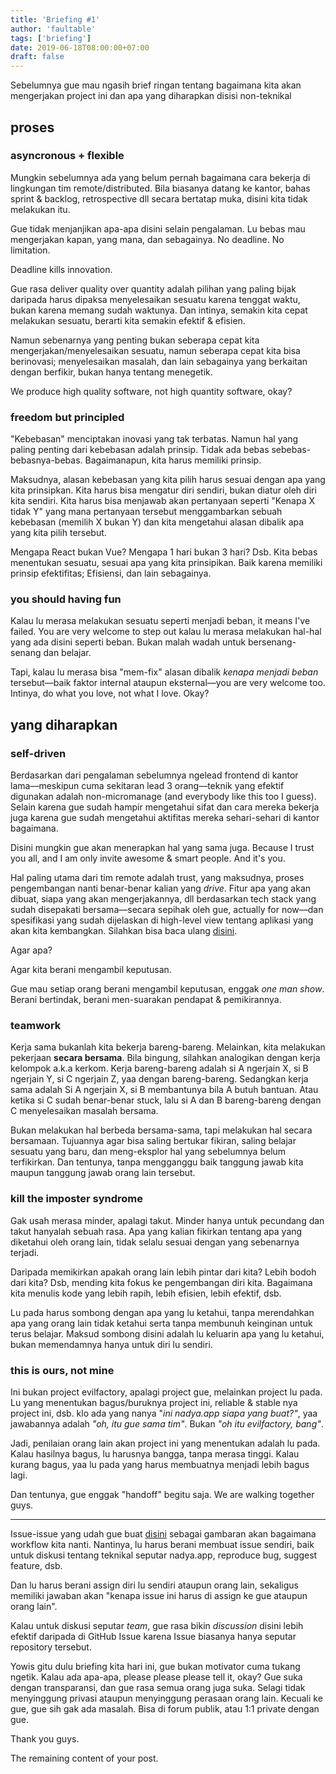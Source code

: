 ```yaml
---
title: 'Briefing #1'
author: 'faultable'
tags: ['briefing']
date: 2019-06-18T08:00:00+07:00
draft: false
---
```


Sebelumnya gue mau ngasih brief ringan tentang bagaimana kita akan mengerjakan project ini dan apa yang diharapkan disisi non-teknikal

<!--more-->

## proses

### asyncronous + flexible

Mungkin sebelumnya ada yang belum pernah bagaimana cara bekerja di lingkungan tim remote/distributed. Bila biasanya datang ke kantor, bahas sprint & backlog, retrospective dll secara bertatap muka, disini kita tidak melakukan itu.

Gue tidak menjanjikan apa-apa disini selain pengalaman. Lu bebas mau mengerjakan kapan, yang mana, dan sebagainya. No deadline. No limitation.

Deadline kills innovation.

Gue rasa deliver quality over quantity adalah pilihan yang paling bijak daripada harus dipaksa menyelesaikan sesuatu karena tenggat waktu, bukan karena memang sudah waktunya. Dan intinya, semakin kita cepat melakukan sesuatu, berarti kita semakin efektif & efisien.

Namun sebenarnya yang penting bukan seberapa cepat kita mengerjakan/menyelesaikan sesuatu, namun seberapa cepat kita bisa berinovasi; menyelesaikan masalah, dan lain sebagainya yang berkaitan dengan berfikir, bukan hanya tentang menegetik.

We produce high quality software, not high quantity software, okay?

### freedom but principled

"Kebebasan" menciptakan inovasi yang tak terbatas. Namun hal yang paling penting dari kebebasan adalah prinsip. Tidak ada bebas sebebas-bebasnya-bebas. Bagaimanapun, kita harus memiliki prinsip.

Maksudnya, alasan kebebasan yang kita pilih harus sesuai dengan apa yang kita prinsipkan. Kita harus bisa mengatur diri sendiri, bukan diatur oleh diri kita sendiri. Kita harus bisa menjawab akan pertanyaan seperti "Kenapa X tidak Y" yang mana pertanyaan tersebut menggambarkan sebuah kebebasan (memilih X bukan Y) dan kita mengetahui alasan dibalik apa yang kita pilih tersebut.

Mengapa React bukan Vue? Mengapa 1 hari bukan 3 hari? Dsb. Kita bebas menentukan sesuatu, sesuai apa yang kita prinsipikan. Baik karena memiliki prinsip efektifitas; Efisiensi, dan lain sebagainya.

### you should having fun

Kalau lu merasa melakukan sesuatu seperti menjadi beban, it means I've failed. You are very welcome to step out kalau lu merasa melakukan hal-hal yang ada disini seperti beban. Bukan malah wadah untuk bersenang-senang dan belajar.

Tapi, kalau lu merasa bisa "mem-fix" alasan dibalik _kenapa menjadi beban_ tersebut––baik faktor internal ataupun eksternal––you are very welcome too. Intinya, do what you love, not what I love. Okay?

## yang diharapkan

### self-driven

Berdasarkan dari pengalaman sebelumnya ngelead frontend di kantor lama––meskipun cuma sekitaran lead 3 orang––teknik yang efektif digunakan adalah non-micromanage (and everybody like this too I guess). Selain karena gue sudah hampir mengetahui sifat dan cara mereka bekerja juga karena gue sudah mengetahui aktifitas mereka sehari-sehari di kantor bagaimana.

Disini mungkin gue akan menerapkan hal yang sama juga. Because I trust you all, and I am only invite awesome & smart people. And it's you.

Hal paling utama dari tim remote adalah trust, yang maksudnya, proses pengembangan nanti benar-benar kalian yang _drive_. Fitur apa yang akan dibuat, siapa yang akan mengerjakannya, dll berdasarkan tech stack yang sudah disepakati bersama––secara sepihak oleh gue, actually for now––dan spesifikasi yang sudah dijelaskan di high-level view tentang aplikasi yang akan kita kembangkan. Silahkan bisa baca ulang [disini](https://github.com/orgs/evilfactorylabs/teams/nadya/discussions/1).

Agar apa?

Agar kita berani mengambil keputusan.

Gue mau setiap orang berani mengambil keputusan, enggak _one man show_. Berani bertindak, berani men-suarakan pendapat & pemikirannya.

### teamwork

Kerja sama bukanlah kita bekerja bareng-bareng. Melainkan, kita melakukan pekerjaan **secara bersama**. Bila bingung, silahkan analogikan dengan kerja kelompok a.k.a kerkom. Kerja bareng-bareng adalah si A ngerjain X, si B ngerjain Y, si C ngerjain Z, yaa dengan bareng-bareng. Sedangkan kerja sama adalah Si A ngerjain X, si B membantunya bila A butuh bantuan. Atau ketika si C sudah benar-benar stuck, lalu si A dan B bareng-bareng dengan C menyelesaikan masalah bersama.

Bukan melakukan hal berbeda bersama-sama, tapi melakukan hal secara bersamaan. Tujuannya agar bisa saling bertukar fikiran, saling belajar sesuatu yang baru, dan meng-eksplor hal yang sebelumnya belum terfikirkan. Dan tentunya, tanpa mengganggu baik tanggung jawab kita maupun tanggung jawab orang lain tersebut.

### kill the imposter syndrome

Gak usah merasa minder, apalagi takut. Minder hanya untuk pecundang dan takut hanyalah sebuah rasa. Apa yang kalian fikirkan tentang apa yang diketahui oleh orang lain, tidak selalu sesuai dengan yang sebenarnya terjadi.

Daripada memikirkan apakah orang lain lebih pintar dari kita? Lebih bodoh dari kita? Dsb, mending kita fokus ke pengembangan diri kita. Bagaimana kita menulis kode yang lebih rapih, lebih efisien, lebih efektif, dsb.

Lu pada harus sombong dengan apa yang lu ketahui, tanpa merendahkan apa yang orang lain tidak ketahui serta tanpa membunuh keinginan untuk terus belajar. Maksud sombong disini adalah lu keluarin apa yang lu ketahui, bukan memendamnya hanya untuk diri lu sendiri.

### this is ours, not mine

Ini bukan project evilfactory, apalagi project gue, melainkan project lu pada. Lu yang menentukan bagus/buruknya project ini, reliable & stable nya project ini, dsb. klo ada yang nanya "_ini nadya.app siapa yang buat?"_, yaa jawabannya adalah _"oh, itu gue sama tim"_. Bukan _"oh itu evilfactory, bang"_.

Jadi, penilaian orang lain akan project ini yang menentukan adalah lu pada. Kalau hasilnya bagus, lu harusnya bangga, tanpa merasa tinggi. Kalau kurang bagus, yaa lu pada yang harus membuatnya menjadi lebih bagus lagi.

Dan tentunya, gue enggak "handoff" begitu saja. We are walking together guys.

---

Issue-issue yang udah gue buat [disini](https://github.com/evilfactorylabs/nadya/issues) sebagai gambaran akan bagaimana workflow kita nanti. Nantinya, lu harus berani membuat issue sendiri, baik untuk diskusi tentang teknikal seputar nadya.app, reproduce bug, suggest feature, dsb.

Dan lu harus berani assign diri lu sendiri ataupun orang lain, sekaligus memiliki jawaban akan "kenapa issue ini harus di assign ke gue ataupun orang lain".

Kalau untuk diskusi seputar _team_, gue rasa bikin _discussion_ disini lebih efektif daripada di GitHub Issue karena Issue biasanya hanya seputar repository tersebut.

Yowis gitu dulu briefing kita hari ini, gue bukan motivator cuma tukang ngetik. Kalau ada apa-apa, please please please tell it, okay? Gue suka dengan transparansi, dan gue rasa semua orang juga suka. Selagi tidak menyinggung privasi ataupun menyinggung perasaan orang lain. Kecuali ke gue, gue sih gak ada masalah. Bisa di forum publik, atau 1:1 private dengan gue.

Thank you guys.

The remaining content of your post.
